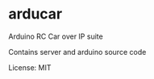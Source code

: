 arducar
=======

Arduino RC Car over IP suite

Contains server and arduino source code

License: MIT
